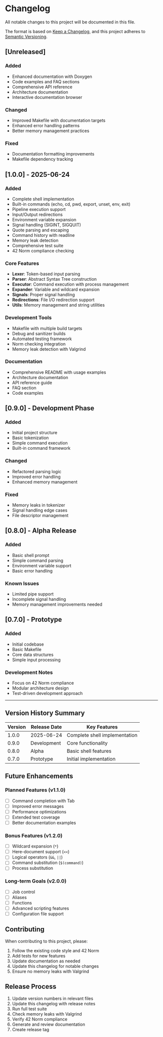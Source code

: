 # Changelog

All notable changes to this project will be documented in this file.

The format is based on [Keep a Changelog](https://keepachangelog.com/en/1.0.0/),
and this project adheres to [Semantic Versioning](https://semver.org/spec/v2.0.0.html).

## [Unreleased]

### Added
- Enhanced documentation with Doxygen
- Code examples and FAQ sections
- Comprehensive API reference
- Architecture documentation
- Interactive documentation browser

### Changed
- Improved Makefile with documentation targets
- Enhanced error handling patterns
- Better memory management practices

### Fixed
- Documentation formatting improvements
- Makefile dependency tracking

## [1.0.0] - 2025-06-24

### Added
- Complete shell implementation
- Built-in commands (echo, cd, pwd, export, unset, env, exit)
- Pipeline execution support
- Input/Output redirections
- Environment variable expansion
- Signal handling (SIGINT, SIGQUIT)
- Quote parsing and escaping
- Command history with readline
- Memory leak detection
- Comprehensive test suite
- 42 Norm compliance checking

### Core Features
- **Lexer**: Token-based input parsing
- **Parser**: Abstract Syntax Tree construction
- **Executor**: Command execution with process management
- **Expander**: Variable and wildcard expansion
- **Signals**: Proper signal handling
- **Redirections**: File I/O redirection support
- **Utils**: Memory management and string utilities

### Development Tools
- Makefile with multiple build targets
- Debug and sanitizer builds
- Automated testing framework
- Norm checking integration
- Memory leak detection with Valgrind

### Documentation
- Comprehensive README with usage examples
- Architecture documentation
- API reference guide
- FAQ section
- Code examples

## [0.9.0] - Development Phase

### Added
- Initial project structure
- Basic tokenization
- Simple command execution
- Built-in command framework

### Changed
- Refactored parsing logic
- Improved error handling
- Enhanced memory management

### Fixed
- Memory leaks in tokenizer
- Signal handling edge cases
- File descriptor management

## [0.8.0] - Alpha Release

### Added
- Basic shell prompt
- Simple command parsing
- Environment variable support
- Basic error handling

### Known Issues
- Limited pipe support
- Incomplete signal handling
- Memory management improvements needed

## [0.7.0] - Prototype

### Added
- Initial codebase
- Basic Makefile
- Core data structures
- Simple input processing

### Development Notes
- Focus on 42 Norm compliance
- Modular architecture design
- Test-driven development approach

---

## Version History Summary

| Version | Release Date | Key Features |
|---------|--------------|--------------|
| 1.0.0   | 2025-06-24   | Complete shell implementation |
| 0.9.0   | Development  | Core functionality |
| 0.8.0   | Alpha        | Basic shell features |
| 0.7.0   | Prototype    | Initial implementation |

## Future Enhancements

### Planned Features (v1.1.0)
- [ ] Command completion with Tab
- [ ] Improved error messages
- [ ] Performance optimizations
- [ ] Extended test coverage
- [ ] Better documentation examples

### Bonus Features (v1.2.0)
- [ ] Wildcard expansion (`*`)
- [ ] Here-document support (`<<`)
- [ ] Logical operators (`&&`, `||`)
- [ ] Command substitution (`$(command)`)
- [ ] Process substitution

### Long-term Goals (v2.0.0)
- [ ] Job control
- [ ] Aliases
- [ ] Functions
- [ ] Advanced scripting features
- [ ] Configuration file support

## Contributing

When contributing to this project, please:

1. Follow the existing code style and 42 Norm
2. Add tests for new features
3. Update documentation as needed
4. Update this changelog for notable changes
5. Ensure no memory leaks with Valgrind

## Release Process

1. Update version numbers in relevant files
2. Update this changelog with release notes
3. Run full test suite
4. Check memory leaks with Valgrind
5. Verify 42 Norm compliance
6. Generate and review documentation
7. Create release tag
